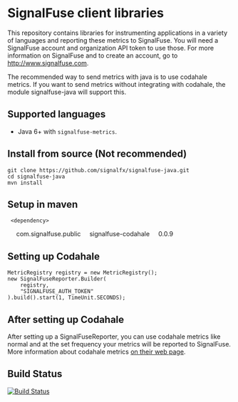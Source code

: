 SignalFuse client libraries
===========================

This repository contains libraries for instrumenting applications in a
variety of languages and reporting these metrics to SignalFuse. You will
need a SignalFuse account and organization API token to use those. For
more information on SignalFuse and to create an account, go to
http://www.signalfuse.com.

The recommended way to send metrics with java is to use codahale metrics.
If you want to send metrics without integrating with codahale, the module
signalfuse-java will support this.

Supported languages
-------------------

* Java 6+ with `signalfuse-metrics`.

Install from source (Not recommended)
-------------------------------------

    git clone https://github.com/signalfx/signalfuse-java.git
    cd signalfuse-java
    mvn install


Setup in maven
--------------

     <dependency>
         <groupId>com.signalfuse.public</groupId>
         <artifactId>signalfuse-codahale</artifactId>
         <version>0.0.9</version>
     </dependency>


Setting up Codahale
------------------

    MetricRegistry registry = new MetricRegistry();
    new SignalFuseReporter.Builder(
        registry,
        "SIGNALFUSE_AUTH_TOKEN"
    ).build().start(1, TimeUnit.SECONDS);

After setting up Codahale
-------------------------

After setting up a SignalFuseReporter, you can use codahale metrics like normal
and at the set frequency your metrics will be reported to SignalFuse.  More
information about codahale metrics [on their web page](http://metrics.codahale.com/).

Build Status
------------

[![Build Status](https://travis-ci.org/signalfx/signalfuse-java.svg?branch=master)](https://travis-ci.org/signalfx/signalfuse-java)
